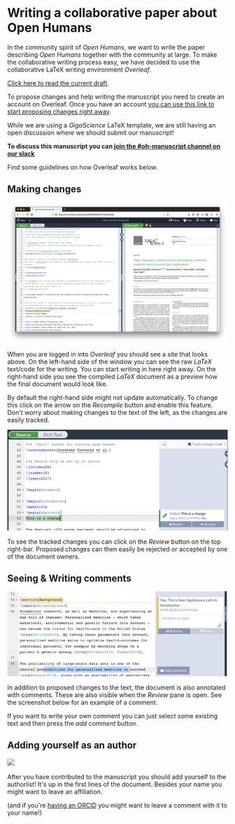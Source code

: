 # Writing a collaborative paper about Open Humans

In the community spirit of *Open Humans*, we want to write the paper describing *Open Humans*
together with the community at large. To make the collaborative writing process easy, we
have decided to use the collaborative LaTeX writing environment *Overleaf*.

[Click here to read the current draft](https://v2.overleaf.com/read/kybdrqszgpzs).

To propose changes and help writing the manuscript you need to create an account on Overleaf.
Once you have an account [you can use this link to start proposing changes right away](https://v2.overleaf.com/8738396447qmjjpsytdpgz).

While we are using a *GigaScience* LaTeX template, we are still having an open discussion where we should submit our manuscript!

**To discuss this manuscript you can [join the #oh-manuscript channel on our slack](http://slackin.openhumans.org/)**

Find some guidelines on how Overleaf works below.

## Making changes

![](img/editing.png)

When you are logged in into *Overleaf* you should see a site that looks above. On the left-hand side of the window you can see the raw *LaTeX* text/code for the writing. You can start writing in here right away.
On the right-hand side you see the compiled *LaTeX* document as a preview how the final document would look like.

By default the right-hand side might not update automatically. To change this click on the arrow on the *Recompile* button and enable this feature. Don't worry about making changes to the text of the left, as the changes are easily tracked.

![](img/track-changes.png)

To see the tracked changes you can click on the *Review* button on the top right-bar. Proposed changes can then easily be rejected or accepted by one of the document owners.

## Seeing & Writing comments

![](img/comments.png)

In addition to proposed changes to the text, the document is also annotated with comments. These are also visible when the *Review* pane is open. See the screenshot below for an example of a comment.

If you want to write your own comment you can just select some existing text and then press the *add comment* button.


## Adding yourself as an author

![](img/authorsh.png)

After you have contributed to the manuscript you should add yourself to the authorlist! It's up in the first lines of the document. Besides your name you might want to leave an affiliation.

(and if you're [having an ORCID](https://orcid.org/) you might want to leave a comment with it to your name!)
